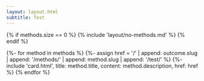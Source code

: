 ```yaml
---
layout: layout.html
subtitle: Test
---
```


{% if methods.size == 0 %}
  {% include 'layout/no-methods.md' %}
{% endif %}

{%- for method in methods %}
  {%- assign href = '/' | append: outcome.slug 
    | append: '/methods/' | append: method.slug | append: '/test/' %}
  {%-
    include 'card.html',
    title: method.title,
    content: method.description,
    href: href
  %}
{% endfor %}
